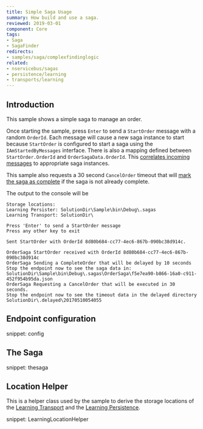 ```yaml
---
title: Simple Saga Usage
summary: How build and use a saga.
reviewed: 2019-03-01
component: Core
tags:
- Saga
- SagaFinder
redirects:
- samples/saga/complexfindinglogic
related:
- nservicebus/sagas
- persistence/learning
- transports/learning
---
```



## Introduction

This sample shows a simple saga to manage an order.

Once starting the sample, press `Enter` to send a `StartOrder` message with a random `OrderId`. Each message will cause a new saga instance to start because `StartOrder` is configured to start a saga using the `IAmStartedByMessages` interface. There is also a mapping defined between `StartOrder.OrderId` and `OrderSagaData.OrderId`. This [correlates incoming messages](/nservicebus/sagas/message-correlation.md) to appropriate saga instances.

This sample also requests a 30 second `CancelOrder` timeout that will [mark the saga as complete](/nservicebus/sagas/#ending-a-saga) if the saga is not already complete.

The output to the console will be

```
Storage locations:
Learning Persister: SolutionDir\Sample\bin\Debug\.sagas
Learning Transport: SolutionDir\

Press 'Enter' to send a StartOrder message
Press any other key to exit

Sent StartOrder with OrderId 8d80b684-cc77-4ec6-867b-090bc38d914c.

OrderSaga StartOrder received with OrderId 8d80b684-cc77-4ec6-867b-090bc38d914c
OrderSaga Sending a CompleteOrder that will be delayed by 10 seconds
Stop the endpoint now to see the saga data in:
SolutionDir\Sample\bin\Debug\.sagas\OrderSaga\f5e7ea90-b866-16a0-c911-452f954b95da.json
OrderSaga Requesting a CancelOrder that will be executed in 30 seconds.
Stop the endpoint now to see the timeout data in the delayed directory
SolutionDir\.delayed\20170510054055
```


## Endpoint configuration

snippet: config


## The Saga

snippet: thesaga


## Location Helper

This is a helper class used by the sample to derive the storage locations of the [Learning Transport](/transports/learning/) and the [Learning Persistence](/persistence/learning/).

snippet: LearningLocationHelper
